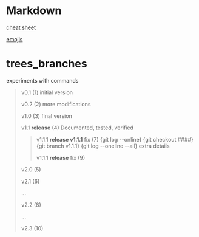 # Markdown

[cheat sheet](https://github.com/adam-p/markdown-here/wiki/Markdown-Cheatsheet)

[emojis](https://gist.github.com/rxaviers/7360908)

# trees_branches
experiments with commands

> v0.1 (1) initial version
>
> v0.2 (2) more modifications
>
> v1.0 (3) final version
>
> v1.1 **release** (4) Documented, tested, verified
>
>>
>> v1.1.1 **release v1.1.1** fix (7) {git log --online} {git checkout ####} {git branch v1.1.1} {git log --oneline --all} extra details
>>
>> v1.1.1 **release** fix (9)
>>
>
> v2.0 (5)
>
> v2.1 (6)
>
> ...
>
> v2.2 (8)
>
>...
>
> v2.3 (10)
